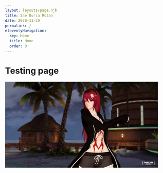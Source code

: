 ```yaml
---
layout: layouts/page.njk
title: Sae Bursa Rotan
date: 2020-11-20
permalink: /
eleventyNavigation:
  key: Home
  title: Home
  order: 0
---
```


<h1> Testing page </h1>

<img src="/assets/img/contents/arin.jpg" alt="arin">
